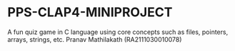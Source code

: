 # PPS-CLAP4-MINIPROJECT
A fun quiz game in C language using core concepts such as files, pointers, arrays, strings, etc.
Pranav Mathilakath (RA2111030010078)
